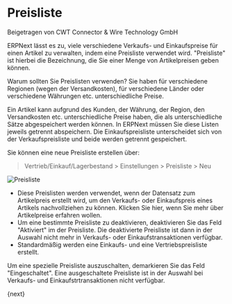 # Preisliste
<span class="text-muted contributed-by">Beigetragen von CWT Connector & Wire Technology GmbH</span>

ERPNext lässt es zu, viele verschiedene Verkaufs- und Einkaufspreise für einen Artikel zu verwalten, indem eine Preisliste verwendet wird. "Preisliste" ist hierbei die Bezeichnung, die Sie einer Menge von Artikelpreisen geben können.

Warum sollten Sie Preislisten verwenden? Sie haben für verschiedene Regionen (wegen der Versandkosten), für verschiedene Länder oder verschiedene Währungen etc. unterschiedliche Preise.

Ein Artikel kann aufgrund des Kunden, der Währung, der Region, den Versandkosten etc. unterschiedliche Preise haben, die als unterschiedliche Sätze abgespeichert werden können. In ERPNext müssen Sie diese Listen jeweils getrennt abspeichern. Die Einkaufspreisliste unterscheidet sich von der Verkaufspreisliste und beide werden getrennt gespeichert.

Sie können eine neue Preisliste erstellen über:

> Vertrieb/Einkauf/Lagerbestand > Einstellungen > Preisliste > Neu

<img class="screenshot" alt="Preisliste" src="/assets/erpnext_docs/assets/img/price-list/price-list.png">

* Diese Preislisten werden verwendet, wenn der Datensatz zum Artikelpreis erstellt wird, um den Verkaufs- oder Einkaufspreis eines Artikels nachvollziehen zu können. Klicken Sie hier, wenn Sie mehr über Artikelpreise erfahren wollen.
* Um eine bestimmte Preisliste zu deaktivieren, deaktivieren Sie das Feld "Aktiviert" im der Preisliste. Die deaktivierte Preisliste ist dann in der Auswahl nicht mehr in Verkaufs- oder Einkaufstransaktionen verfügbar.
* Standardmäßig werden eine Einkaufs- und eine Vertriebspreisliste erstellt.

Um eine spezielle Preisliste auszuschalten, demarkieren Sie das Feld "Eingeschaltet". Eine ausgeschaltete Preisliste ist in der Auswahl bei Verkaufs- und Einkaufstrtransaktionen nicht verfügbar.

{next}
